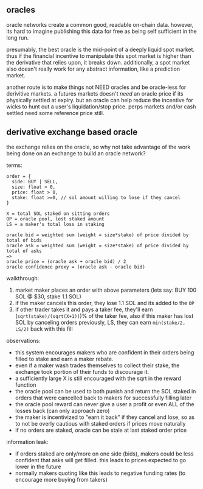 oracles
----

oracle networks create a common good, readable on-chain data. however, its hard to imagine publishing this data for free as being self sufficient in the long run.


presumably, the best oracle is the mid-point of a deeply liquid spot market. thus if the financial incentive to manipulate this spot market is higher than the derivative that relies upon, it breaks down. additionally, a spot market also doesn't really work for any abstract information, like a prediction market.


another route is to make things not NEED oracles and be oracle-less for derivitive markets. a futures markets doesn't *need* an oracle price if its physically settled at expiry. but an oracle can help reduce the incentive for wicks to hunt out a user's liquidation/stop price. perps markets and/or cash settled need some reference price still.


derivative exchange based oracle
----

the exchange relies on the oracle, so why not take advantage of the work being done on an exchange to build an oracle network?

terms:
```
order = {
  side: BUY | SELL,
  size: float > 0,
  price: float > 0, 
  stake: float >=0, // sol amount willing to lose if they cancel
}

X = total SOL staked on sitting orders
OP = oracle pool, lost staked amount
LS = a maker's total loss in staking

oracle bid = weighted sum (weight = size*stake) of price divided by total of bids
oracle ask = weighted sum (weight = size*stake) of price divided by total of asks
=>
oracle price = (oracle ask + oracle bid) / 2
oracle confidence proxy = (oracle ask - oracle bid)
```

walkthrough:
1. market maker places an order with above parameters (lets say: BUY 100 SOL @ $30, stake 1.1 SOL)
2. if the maker cancels this order, they lose 1.1 SOL and its added to the `OP`
3. if other trader takes it and pays a taker fee, they'll earn (`sqrt(stake)/(sqrt(X+1))`)% of the taker fee,
also if this maker has lost SOL by canceling orders previously, LS, they can earn `min(stake/2, LS/2)` back with this fill

observations:
- this system encourages makers who are confident in their orders being filled to stake and earn a maker rebate. 
- even if a maker wash trades themselves to collect their stake, the exchange took portion of their funds to discourage it.
- a sufficiently large X is still encouraged with the sqrt in the reward function
- the oracle pool can be used to both punish and return the SOL staked in orders that were cancelled back to makers for successfully filling later
- the oracle pool reward can never give a user a profit or even ALL of the losses back (can only approach zero)
- the maker is incentivized to "earn it back" if they cancel and lose, so as to not be overly cautious with staked orders if prices move naturally
- if no orders are staked, oracle can be stale at last staked order price

information leak:
- if orders staked are only/more on one side (bids), makers could be less confident that asks will get filled. this leads to prices expected to go lower in the future
- normally makers quoting like this leads to negative funding rates (to encourage more buying from takers)






